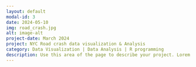 ```yaml
---
layout: default
modal-id: 3
date: 2024-05-10
img: road_crash.jpg
alt: image-alt
project-date: March 2024
project: NYC Road crash data visualization & Analysis
category: Data Visualization | Data Analysis | R programming
description: Use this area of the page to describe your project. Lorem ipsum dolor sit amet, consectetur adipisicing elit. Mollitia neque assumenda ipsam nihil, molestias magnam, recusandae quos quis inventore quisquam velit asperiores, vitae? Reprehenderit soluta, eos quod consequuntur itaque. Nam.
---
```

